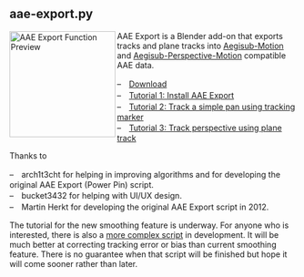 ## aae-export.py

<img src="https://user-images.githubusercontent.com/112813970/209281100-3d7dfa0b-1ccb-4918-8bef-6e136a29a1ec.jpg" alt="AAE Export Function Preview" width="186" align="left" />

AAE Export is a Blender add-on that exports tracks and plane tracks into [Aegisub-Motion](https://github.com/TypesettingTools/Aegisub-Motion/) and [Aegisub-Perspective-Motion](https://github.com/Zahuczky/Zahuczkys-Aegisub-Scripts/tree/daily_stream) compatible AAE data.  

–　[Download](https://github.com/Akatmks/Akatsumekusa-Aegisub-Scripts/blob/master/scripts/aae-export/aae-export.py)  
–　[Tutorial 1: Install AAE Export](https://github.com/Akatmks/Akatsumekusa-Aegisub-Scripts/blob/master/docs/aae-export-tutorial.md#tutorial-1-install-aae-export)  
–　[Tutorial 2: Track a simple pan using tracking marker](https://github.com/Akatmks/Akatsumekusa-Aegisub-Scripts/blob/master/docs/aae-export-tutorial.md#tutorial-2-track-a-simple-pan-using-tracking-marker)  
–　[Tutorial 3: Track perspective using plane track](https://github.com/Akatmks/Akatsumekusa-Aegisub-Scripts/blob/master/docs/aae-export-tutorial.md#tutorial-3-track-perspective-using-plane-track)  

Thanks to  

–　arch1t3cht for helping in improving algorithms and for developing the original AAE Export (Power Pin) script.  
–　bucket3432 for helping with UI/UX design.  
–　Martin Herkt for developing the original AAE Export script in 2012.  

The tutorial for the new smoothing feature is underway. For anyone who is interested, there is also a [more complex script](https://github.com/Akatmks/Non-Carbonated-Motion) in development. It will be much better at correcting tracking error or bias than current smoothing feature. There is no guarantee when that script will be finished but hope it will come sooner rather than later.
 

<br clear="left" />
